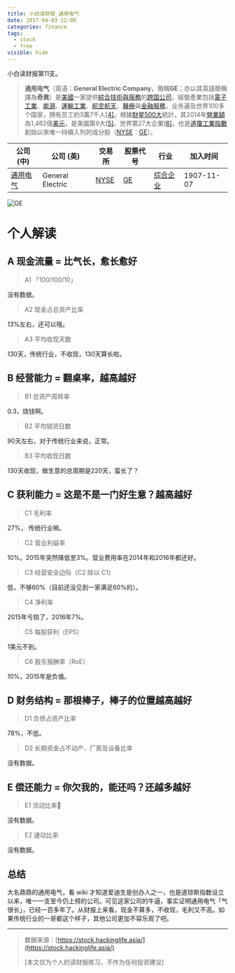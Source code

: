 ```yaml
---
title: 小白读财报_通用电气
date: 2017-04-03 22:00
categories: finance
tags:
  - stock
  - free
visible: hide
---
```


小白读财报第11支。

> **通用电气**（英语：**General Electric Company**，簡稱**GE**；亦以其英語簡稱譯為**奇異**）是[美國](https://www.wikiwand.com/zh/%E7%BE%8E%E5%9C%8B)一家提供[綜合技術與服務](https://www.wikiwand.com/zh/%E7%B6%9C%E5%90%88%E4%BC%81%E6%A5%AD)的[跨国公司](https://www.wikiwand.com/zh/%E8%B7%A8%E5%9B%BD%E5%85%AC%E5%8F%B8)，經營產業包括[電子工業](https://www.wikiwand.com/zh/%E7%94%B5%E5%AD%90%E5%B7%A5%E4%B8%9A)、[能源](https://www.wikiwand.com/zh/%E8%83%BD%E6%BA%90)、[運輸工業](https://www.wikiwand.com/zh/%E9%81%8B%E8%BC%B8%E5%B7%A5%E5%85%B7)、[航空航天](https://www.wikiwand.com/zh/%E8%88%AA%E7%A9%BA%E8%88%AA%E5%A4%A9)、[醫療](https://www.wikiwand.com/zh/%E9%86%AB%E7%99%82)與[金融服務](https://www.wikiwand.com/zh/%E9%87%91%E8%9E%8D%E6%9C%8D%E5%8B%99)，业务遍及世界100多个国家，拥有员工約3萬7千人[[4\]](https://www.wikiwand.com/zh/%E9%80%9A%E7%94%A8%E7%94%B5%E6%B0%94#citenotexbrlus14)。根據[財星500大](https://www.wikiwand.com/zh/%E8%B4%A2%E5%AF%8C%E7%BE%8E%E5%9B%BD500%E5%BC%BA)統計，其2014年[營業額](https://www.wikiwand.com/zh/%E7%87%9F%E6%A5%AD%E9%A1%8D)為1,462億[美元](https://www.wikiwand.com/zh/%E7%BE%8E%E5%85%83)，是美國第9大[[5\]](https://www.wikiwand.com/zh/%E9%80%9A%E7%94%A8%E7%94%B5%E6%B0%94#citenote5)、世界第27大企業[[6\]](https://www.wikiwand.com/zh/%E9%80%9A%E7%94%A8%E7%94%B5%E6%B0%94#citenote6)，也是[道瓊工業指數](https://www.wikiwand.com/zh/%E9%81%93%E7%93%8A%E5%B7%A5%E6%A5%AD%E6%8C%87%E6%95%B8)創始以來唯一持續入列的成分股（[NYSE](https://www.wikiwand.com/zh/%E7%B4%90%E7%B4%84%E8%AD%89%E5%88%B8%E4%BA%A4%E6%98%93%E6%89%80)：[GE](http://www.nyse.com/quote/XNYS:GE)）。

| 公司 (中)                                   | 公司 (英)           | 交易所                                      | 股票代号                                     | 行业                                       | 加入时间       |
| ---------------------------------------- | ---------------- | ---------------------------------------- | ---------------------------------------- | ---------------------------------------- | ---------- |
| [通用电气](https://www.wikiwand.com/zh/%E9%80%9A%E7%94%A8%E7%94%B5%E6%B0%94) | General Electric | [NYSE](https://www.wikiwand.com/zh/%E7%BA%BD%E7%BA%A6%E8%AF%81%E5%88%B8%E4%BA%A4%E6%98%93%E6%89%80) | [GE](http://www.nyse.com/about/listed/quickquote.html?ticker=GE) | [综合企业](https://www.wikiwand.com/zh/%E7%B6%9C%E5%90%88%E4%BC%81%E6%A5%AD) | 1907-11-07 |

![GE](http://okgqgpbx3.bkt.clouddn.com/blog/2017-04-03-223945.jpg)

# 个人解读

## A 现金流量 = 比气长，愈长愈好

> A1 「100/100/10」

没有数据。

> A2 现金占总资产比率

13%左右，还可以哦。

> A3 平均收现天数

130天，传统行业，不收现，130天算长啦。

## B 经营能力 = 翻桌率，越高越好

> B1 总资产周转率

0.3，烧钱啊。

> B2 平均销货日数

90天左右，对于传统行业来说，正常。

> B3 平均收现日数

130天收现，做生意的总周期是220天，蛮长了？

## C 获利能力 = 这是不是一门好生意？越高越好

> C1 毛利率

27%， 传统行业嘛。

> C2 营业利益率

10%。2015年突然降低至3%。营业费用率在2014年和2016年都还好。

> C3 经营安全边际（C2 除以 C1）

低，不够60%（目前还没见到一家满足60%的）。

> C4 净利率

2015年亏损了，2016年7%。

> C5 每股获利（EPS）

1美元不到。

> C6 股东报酬率（RoE）

10%，2015年是负值。

## D 财务结构 = 那根棒子，棒子的位置越高越好

> D1 负债占资产比率

78%，不低。

> D2 长期资金占不动产、厂房及设备比率

没有数据。

## E 偿还能力 = 你欠我的，能还吗？还越多越好

> E1 流动比率

没有数据。

> E2 速动比率

没有数据。

## 总结

大名鼎鼎的通用电气，看 wiki 才知道爱迪生是创办人之一，也是道琼斯指数设立以来，唯一一支至今仍上榜的公司。可见这家公司的牛逼，事实证明通用电气「气很长」，已经一百多年了。从财报上来看，现金不算多，不收现，毛利又不高。如果传统行业的一哥都这个样子，其他公司更加不容乐观了吧。

------

> 数据来源：[https://stock.hackinglife.asia/](https://stock.hackinglife.asia/)
>
> [本文仅为个人的读财报练习，不作为任何投资建议]